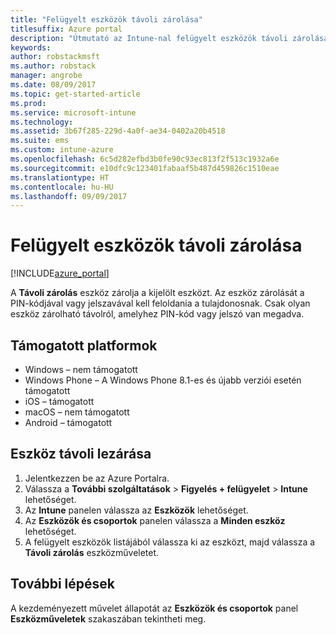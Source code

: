 ```yaml
---
title: "Felügyelt eszközök távoli zárolása"
titlesuffix: Azure portal
description: "Útmutató az Intune-nal felügyelt eszközök távoli zárolásához.”"
keywords: 
author: robstackmsft
ms.author: robstack
manager: angrobe
ms.date: 08/09/2017
ms.topic: get-started-article
ms.prod: 
ms.service: microsoft-intune
ms.technology: 
ms.assetid: 3b67f285-229d-4a0f-ae34-0402a20b4518
ms.suite: ems
ms.custom: intune-azure
ms.openlocfilehash: 6c5d282efbd3b0fe90c93ec813f2f513c1932a6e
ms.sourcegitcommit: e10dfc9c123401fabaaf5b487d459826c1510eae
ms.translationtype: HT
ms.contentlocale: hu-HU
ms.lasthandoff: 09/09/2017
---
```

# <a name="remotely-lock-managed-devices-with-intune"></a>Felügyelt eszközök távoli zárolása


[!INCLUDE[azure_portal](./includes/azure_portal.md)]

A **Távoli zárolás** eszköz zárolja a kijelölt eszközt. Az eszköz zárolását a PIN-kódjával vagy jelszavával kell feloldania a tulajdonosnak. Csak olyan eszköz zárolható távolról, amelyhez PIN-kód vagy jelszó van megadva.

## <a name="supported-platforms"></a>Támogatott platformok

- Windows – nem támogatott
- Windows Phone – A Windows Phone 8.1-es és újabb verziói esetén támogatott
- iOS – támogatott
- macOS – nem támogatott
- Android – támogatott

## <a name="how-to-remote-lock-a-device"></a>Eszköz távoli lezárása

1. Jelentkezzen be az Azure Portalra.
2. Válassza a **További szolgáltatások** > **Figyelés + felügyelet** > **Intune** lehetőséget.
3. Az **Intune** panelen válassza az **Eszközök** lehetőséget.
4. Az **Eszközök és csoportok** panelen válassza a **Minden eszköz** lehetőséget.
5. A felügyelt eszközök listájából válassza ki az eszközt, majd válassza a **Távoli zárolás** eszközműveletet.

## <a name="next-steps"></a>További lépések

A kezdeményezett művelet állapotát az **Eszközök és csoportok** panel **Eszközműveletek** szakaszában tekintheti meg.

